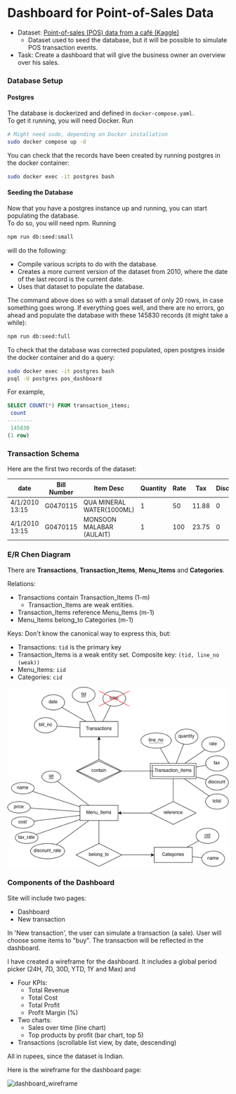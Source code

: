 # Dashboard for Point-of-Sales Data

- Dataset: [Point-of-sales (POS) data from a café (Kaggle)](https://www.kaggle.com/datasets/ankitverma2010/cafe-data)
  - Dataset used to seed the database, but it will be possible to simulate POS transaction events.
- Task: Create a dashboard that will give the business owner an overview over his sales.

### Database Setup

#### Postgres

The database is dockerized and defined in `docker-compose.yaml`. \
To get it running, you will need Docker. Run

```bash
# Might need sudo, depending on Docker installation
sudo docker compose up -d
```

You can check that the records have been created by running postgres in the docker container:

```bash
sudo docker exec -it postgres bash
```

#### Seeding the Database

Now that you have a postgres instance up and running, you can start populating the database. \
To do so, you will need npm. Running

```bash
npm run db:seed:small
```

will do the following:
- Compile various scripts to do with the database.
- Creates a more current version of the dataset from 2010, where the date of the last record is the current date.
- Uses that dataset to populate the database.

The command above does so with a small dataset of only 20 rows, in case something goes wrong. If everything goes well, and there are no errors, go ahead and populate the database with these 145830 records (it might take a while):

```bash
npm run db:seed:full
```

To check that the database was corrected populated, open postgres inside the docker container and do a query:

```bash
sudo docker exec -it postgres bash
psql -U postgres pos_dashboard
```

For example,

```sql
SELECT COUNT(*) FROM transaction_items;
 count  
--------
 145830
(1 row)
```

### Transaction Schema

Here are the first two records of the dataset:

| date           | Bill Number | Item Desc                 | Quantity | Rate | Tax   | Discount | Total  | Category |
| -------------- | ----------- | ------------------------- | -------- | ---- | ----- | -------- | ------ | -------- |
| 4/1/2010 13:15 | G0470115    | QUA MINERAL WATER(1000ML) | 1        | 50   | 11.88 | 0        | 61.88  | BEVERAGE |
| 4/1/2010 13:15 | G0470115    | MONSOON MALABAR (AULAIT)  | 1        | 100  | 23.75 | 0        | 123.75 | BEVERAGE |

### E/R Chen Diagram

There are **Transactions**, **Transaction_Items**, **Menu_Items** and **Categories**.

Relations:

- Transactions contain Transaction_Items (1-m)
  - Transaction_Items are weak entities.
- Transaction_Items reference Menu_Items (m-1)
- Menu_Items belong_to Categories (m-1)

Keys:
Don't know the canonical way to express this, but:

- Transactions: `tid` is the primary key
- Transaction_Items is a weak entity set. Composite key: `(tid, line_no (weak))`
- Menu_Items: `iid`
- Categories: `cid`

![er_diagram](readme/dis_project_ER_ver_2.drawio.png)

### Components of the Dashboard

Site will include two pages:

- Dashboard
- New transaction

In 'New transaction', the user can simulate a transaction (a sale). User will choose some items to "buy". The transaction will be reflected in the dashboard.

I have created a wireframe for the dashboard.
It includes a global period picker (24H, 7D, 30D, YTD, 1Y and Max) and

- Four KPIs:
  - Total Revenue
  - Total Cost
  - Total Profit
  - Profit Margin (%)
- Two charts:
  - Sales over time (line chart)
  - Top products by profit (bar chart, top 5)
- Transactions (scrollable list view, by date, descending)

All in rupees, since the dataset is Indian.

Here is the wireframe for the dashboard page:

![dashboard_wireframe](readme/dashboard_wireframe.jpg)
